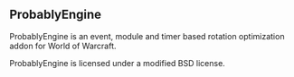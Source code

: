 ## ProbablyEngine
ProbablyEngine is an event, module and timer based rotation optimization addon for World of Warcraft.

ProbablyEngine is licensed under a modified BSD license.
